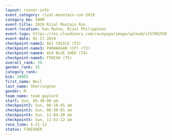 ```yaml
---
layout: runner-info 
event_category: rizal-mountain-run-2019 
category_km: 30KM 
event-title: 2019 Rizal Moutain Run 
event-location: San Mateo, Rizal Philippines 
event-logo: https://res.cloudinary.com/raceyaya/image/upload/v1570025909/logo/rizal-mountain_gkfete.jpg 
event-date: 01-27-2019 
checkpoint-name2: AS1 CASILE (T2) 
checkpoint-name3: PARAWAGAN (CP) (T3) 
checkpoint-name4: AS4 BLUE SHED (T4) 
checkpoint-name5: FINISH (T5) 
overall_rank: 39
gender_rank: 35
category_rank: 
bib: 30055
first_name: Neil
last_name: Sherrington
gender: M
team_name: team gaylord
start: Sun, 05-30-00 am
checkpoint2: Sun, 06-18-45 am
checkpoint3: Sun, 08-30-01 am
checkpoint4: Sun, 11-04-30 am
checkpoint5: Sun, 11-51-12 am
race_time: 6-21-12
status: FINISHER
---
```

